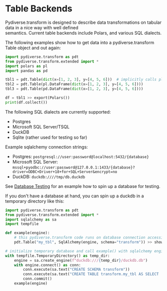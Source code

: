 # Table Backends

Pydiverse.transform is designed to describe data transformations on tabular data in a nice way with well defined \
semantics. Current table backends include Polars, and various SQL dialects.

The following examples show how to get data into a pydiverse.transform Table object and out again:

```python
import pydiverse.transform as pdt
from pydiverse.transform.extended import *
import polars as pl
import pandas as pd

tbl1 = pdt.Table(dict(x=[1, 2, 3], y=[4, 5, 6]))  # implicitly calls pl.DataFrame(dict(x=[1, 2, 3], y=[4, 5, 6]))
tbl2 = pdt.Table(pl.DataFrame(dict(x=[1, 2, 3], y=[4, 5, 6])))
tbl3 = pdt.Table(pd.DataFrame(dict(x=[1, 2, 3], y=[4, 5, 6])))

df = tbl1 >> export(Polars())
print(df.collect())
```

The following SQL dialects are currently supported:

- Postgres
- Microsoft SQL Server/TSQL
- DuckDB
- Sqlite (rather used for testing so far)

Example sqlalchemy connection strings:
- Postgres: `postgresql://user:password@localhost:5432/{database}`
- Microsoft SQL Server: `mssql+pyodbc://user:password@127.0.0.1:1433/{database}?driver=ODBC+Driver+18+for+SQL+Server&encrypt=no`
- DuckDB: `duckdb:////tmp/db.duckdb`

See [Database Testing](database_testing.md) for an example how to spin up a database for testing.

If you don't have a database at hand, you can spin up a duckdb in a temporary directory like this:
```python
import pydiverse.transform as pdt
from pydiverse.transform.extended import *
import sqlalchemy as sa
import tempfile

def example(engine):
    # this pydiverse.transform code runs on database connection accessible with sqlalchemy engine
    pdt.Table("my_tbl", SqlAlchemy(engine, schema="transform")) >> show_query() >> show()

# initialize temporary database and call example() with sqlalchemy engine
with tempfile.TemporaryDirectory() as temp_dir:
    engine = sa.create_engine(f"duckdb:///{temp_dir}/duckdb.db")
    with engine.connect() as conn:
        conn.execute(sa.text("CREATE SCHEMA transform"))
        conn.execute(sa.text("CREATE TABLE transform.my_tbl AS SELECT 'a' as a, 1 as b"))
        conn.commit()
    example(engine)
```

